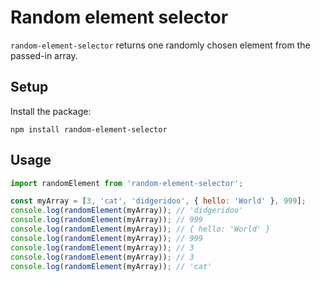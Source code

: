 # Random element selector

`random-element-selector` returns one randomly chosen element from the passed-in array.

## Setup

Install the package:

```
npm install random-element-selector
```

## Usage

```js
import randomElement from 'random-element-selector';

const myArray = [3, 'cat', 'didgeridoo', { hello: 'World' }, 999];
console.log(randomElement(myArray)); // 'didgeridoo'
console.log(randomElement(myArray)); // 999
console.log(randomElement(myArray)); // { hello: 'World' }
console.log(randomElement(myArray)); // 999
console.log(randomElement(myArray)); // 3
console.log(randomElement(myArray)); // 3
console.log(randomElement(myArray)); // 'cat'
```

